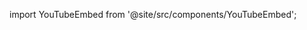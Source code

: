 import YouTubeEmbed from '@site/src/components/YouTubeEmbed';

<YouTubeEmbed videoId="đây_là_id_của_video_youtube" />